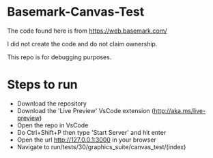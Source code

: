 # Basemark-Canvas-Test

The code found here is from https://web.basemark.com/

I did not create the code and do not claim ownership. 

This repo is for debugging purposes.

# Steps to run
- Download the repository
- Download the 'Live Preview' VsCode extension (http://aka.ms/live-preview)
- Open the repo in VsCode
- Do Ctrl+Shift+P then type 'Start Server' and hit enter
- Open the url http://127.0.0.1:3000 in your browser
- Navigate to run/tests/30/graphics_suite/canvas_test/(index)
